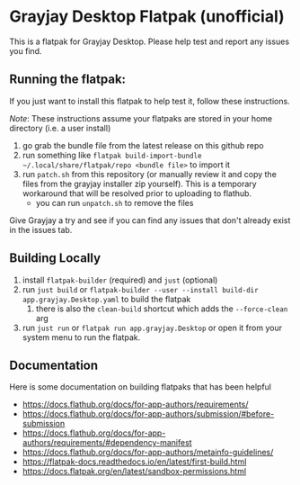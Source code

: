 # Grayjay Desktop Flatpak (unofficial)

This is a flatpak for Grayjay Desktop. Please help test and report any issues you find.

## Running the flatpak:

If you just want to install this flatpak to help test it, follow these instructions.

*Note*: These instructions assume your flatpaks are stored in your home directory (i.e. a user install)

1. go grab the bundle file from the latest release on this github repo
2. run something like `flatpak build-import-bundle  ~/.local/share/flatpak/repo <bundle file>` to import it
3. run `patch.sh` from this repository (or manually review it and copy the files from the grayjay installer zip yourself). This is a temporary workaround that will be resolved prior to uploading to flathub.
   - you can run `unpatch.sh` to remove the files


Give Grayjay a try and see if you can find any issues that don't already exist in the issues tab.

## Building Locally

1. install `flatpak-builder` (required) and `just` (optional)
2. run `just build` or `flatpak-builder --user --install build-dir app.grayjay.Desktop.yaml` to build the flatpak
   1. there is also the `clean-build` shortcut which adds the `--force-clean` arg
3. run `just run` or `flatpak run app.grayjay.Desktop` or open it from your system menu to run the flatpak.

## Documentation

Here is some documentation on building flatpaks that has been helpful

- https://docs.flathub.org/docs/for-app-authors/requirements/
- https://docs.flathub.org/docs/for-app-authors/submission/#before-submission
- https://docs.flathub.org/docs/for-app-authors/requirements/#dependency-manifest
- https://docs.flathub.org/docs/for-app-authors/metainfo-guidelines/
- https://flatpak-docs.readthedocs.io/en/latest/first-build.html
- https://docs.flatpak.org/en/latest/sandbox-permissions.html